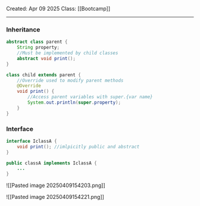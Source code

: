 Created: Apr 09 2025
Class: [[Bootcamp]]
- - -
### Inheritance
``` java
abstract class parent {
	String property;
	//Must be implemented by child classes
	abstract void print();
}

class child extends parent {
	//Override used to modify parent methods
	@Override
	void print() {
		//Access parent variables with super.{var name}
		System.out.println(super.property);
	}
}
```
### Interface
```java
interface IclassA {
	void print(); //imlpicitly public and abstract
}

public classA implements IclassA {
	...
} 
```

![[Pasted image 20250409154203.png]]

![[Pasted image 20250409154221.png]]
